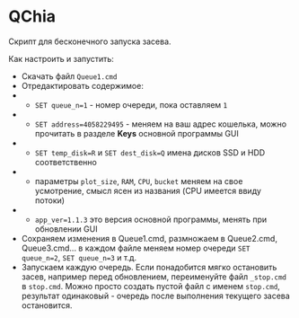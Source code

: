 # QChia
Скрипт для бесконечного запуска засева.

Как настроить и запустить:
- Скачать файл `Queue1.cmd`
- Отредактировать содержимое:
- - `SET queue_n=1` - номер очереди, пока оставляем `1`
- - `SET address=4058229495` - меняем на ваш адрес кошелька, можно прочитать в разделе **Keys** основной программы GUI
- - `SET temp_disk=R` и `SET dest_disk=Q` имена дисков SSD и HDD соответственно
- - параметры `plot_size`, `RAM`, `CPU`, `bucket` меняем на свое усмотрение,  смысл ясен из названия (CPU имеется ввиду потоки)
- - `app_ver=1.1.3` это версия основной программы, менять при обновлении GUI
- Сохраняем изменения в Queue1.cmd, размножаем в Queue2.cmd, Queue3.cmd... в каждом файле меняем номер очереди  `SET queue_n=2`, `SET queue_n=3` и т.д.
- Запускаем каждую очередь.
Если понадобится мягко остановить засев, например перед обновлением, переименуйте файл `_stop.cmd` в `stop.cmd`. Можно просто создать пустой файл с именем `stop.cmd`, результат одинаковый - очередь после выполнения текущего засева остановится.
